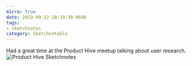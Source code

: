```yaml
---
micro: true
date: 2019-09-12 20:19:38-0600
tags:
- sketchnotes
category: Sketchnotable
---
```


Had a great time at the Product Hive meetup talking about user research.<img src="https://www.sketchnotable.com/uploads/2019/daf0c5fabf.jpg" alt="Product Hive Sketchnotes" />